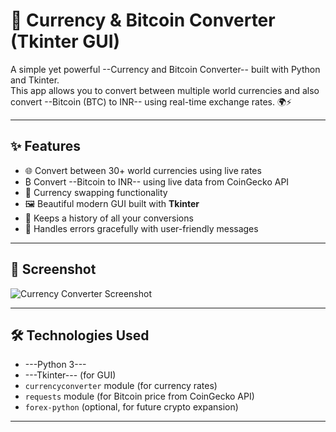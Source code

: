 # 💱 Currency & Bitcoin Converter (Tkinter GUI)

A simple yet powerful --Currency and Bitcoin Converter-- built with Python and Tkinter.  
This app allows you to convert between multiple world currencies and also convert --Bitcoin (BTC) to INR-- using real-time exchange rates. 🌍⚡

---

## ✨ Features

- 🌐 Convert between 30+ world currencies using live rates  
- ₿ Convert --Bitcoin to INR-- using live data from CoinGecko API  
- 🔄 Currency swapping functionality  
- 🖼️ Beautiful modern GUI built with **Tkinter**  
- 📜 Keeps a history of all your conversions  
- 🚫 Handles errors gracefully with user-friendly messages  

---

## 📸 Screenshot

![Currency Converter Screenshot]([https://your-screenshot-link-if-any.png](https://github.com/karthikeyan-T12/python/blob/main/requriment/Screenshot%202025-06-07%20144253.png?raw=true))

---

## 🛠️ Technologies Used

- ---Python 3---
- ---Tkinter--- (for GUI)
- `currencyconverter` module (for currency rates)
- `requests` module (for Bitcoin price from CoinGecko API)
- `forex-python` (optional, for future crypto expansion)

---
